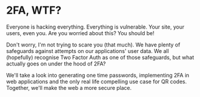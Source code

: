 # 2FA, WTF?

Everyone is hacking everything. Everything is vulnerable. Your site, your users, even you. Are you worried about this? You should be! 
 
Don't worry, I'm not trying to scare you (that much). We have plenty of safeguards against attempts on our applications' user data. We all (hopefully) recognise Two Factor Auth as one of those safeguards, but what actually goes on under the hood of 2FA?
 
We'll take a look into generating one time passwords, implementing 2FA in web applications and the only real life compelling use case for QR codes. Together, we'll make the web a more secure place.